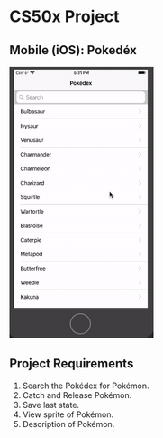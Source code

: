 # CS50x Project
## Mobile (iOS): Pokedéx

![Mobile iOS Pokedéx](README/CS50x-Pokedex.gif)


## Project Requirements
1. Search the Pokédex for Pokémon.
2. Catch and Release Pokémon.
3. Save last state.
4. View sprite of Pokémon.
5. Description of Pokémon.
